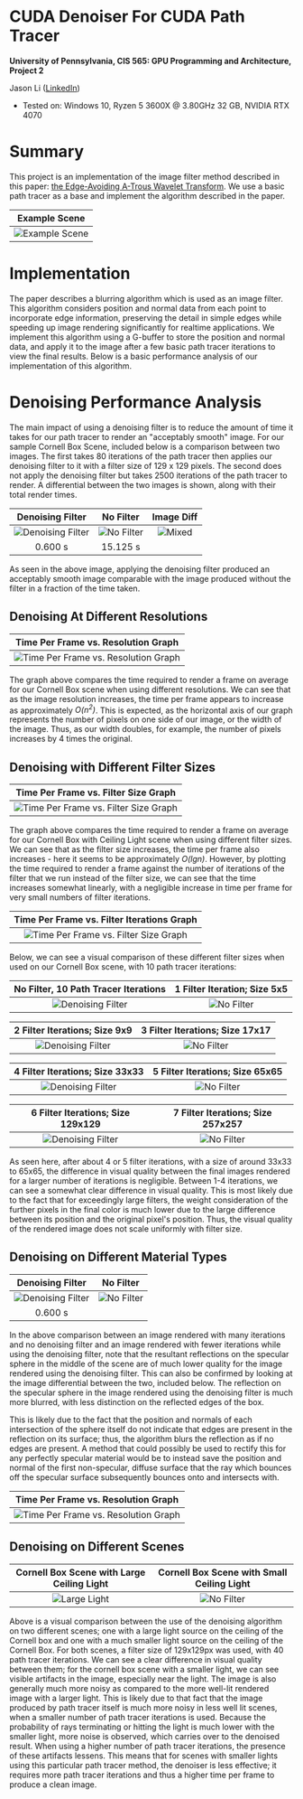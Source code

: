 CUDA Denoiser For CUDA Path Tracer
==================================

**University of Pennsylvania, CIS 565: GPU Programming and Architecture, Project 2**

Jason Li   ([LinkedIn](https://linkedin.com/in/jeylii))
* Tested on: Windows 10, Ryzen 5 3600X @ 3.80GHz 32 GB, NVIDIA RTX 4070 

# **Summary** 
This project is an implementation of the image filter method described in this paper: [the Edge-Avoiding A-Trous Wavelet Transform](https://jo.dreggn.org/home/2010_atrous.pdf). We use a basic path tracer as a base and implement the algorithm described in the paper. 

Example Scene             |  
:-------------------------:|
![Example Scene](img/80_iterations_filter_5.png)  |

# **Implementation**
The paper describes a blurring algorithm which is used as an image filter. This algorithm considers position and normal data from each point to incorporate edge information, preserving the detail in simple edges while speeding up image rendering significantly for realtime applications. We implement this algorithm using a G-buffer to store the position and normal data, and apply it to the image after a few basic path tracer iterations to view the final results. Below is a basic performance analysis of our implementation of this algorithm.

# **Denoising Performance Analysis**
The main impact of using a denoising filter is to reduce the amount of time it takes for our path tracer to render an "acceptably smooth" image. For our sample Cornell Box Scene, included below is a comparison between two images. The first takes 80 iterations of the path tracer then applies our denoising filter to it with a filter size of 129 x 129 pixels. The second does not apply the denoising filter but takes 2500 iterations of the path tracer to render. A differential between the two images is shown, along with their total render times.

Denoising Filter          |  No Filter         | Image Diff
:-------------------------:|:-------------------------:|:-------------------------:
![Denoising Filter](img/80_iterations_filter_5.png)  |  ![No Filter](img/2500_iterations.png) | ![Mixed](img/image_diff.png) 
0.600 s|15.125 s|

As seen in the above image, applying the denoising filter produced an acceptably smooth image comparable with the image produced without the filter in a fraction of the time taken. 

## **Denoising At Different Resolutions**
Time Per Frame vs. Resolution Graph             |  
:-------------------------:|
![Time Per Frame vs. Resolution Graph](img/time_per_frame_vs_resolution_graph.png)  |

The graph above compares the time required to render a frame on average for our Cornell Box scene when using different resolutions. We can see that as the image resolution increases, the time per frame appears to increase as approximately *O(n<sup>2</sup>)*. This is expected, as the horizontal axis of our graph represents the number of pixels on one side of our image, or the width of the image. Thus, as our width doubles, for example, the number of pixels increases by 4 times the original.

## **Denoising with Different Filter Sizes**
Time Per Frame vs. Filter Size Graph             |  
:-------------------------:|
![Time Per Frame vs. Filter Size Graph](img/time_per_frame_vs_filter_size_graph.png)  |

The graph above compares the time required to render a frame on average for our Cornell Box with Ceiling Light scene when using different filter sizes. We can see that as the filter size increases, the time per frame also increases - here it seems to be approximately *O(lgn)*. However, by plotting the time required to render a frame against the number of iterations of the filter that we run instead of the filter size, we can see that the time increases somewhat linearly, with a negligible increase in time per frame for very small numbers of filter iterations.

Time Per Frame vs. Filter Iterations Graph             |  
:-------------------------:|
![Time Per Frame vs. Filter Size Graph](img/time_per_frame_vs_filter_size_iterations_graph.png)  |

Below, we can see a visual comparison of these different filter sizes when used on our Cornell Box scene, with 10 path tracer iterations:

No Filter, 10 Path Tracer Iterations          |  1 Filter Iteration; Size 5x5         
:-------------------------:|:-------------------------:
![Denoising Filter](img/filter_size_none.png)  |  ![No Filter](img/filter_size_1.png) 

2 Filter Iterations; Size 9x9          |  3 Filter Iterations; Size 17x17         
:-------------------------:|:-------------------------:
![Denoising Filter](img/filter_size_2.png)  |  ![No Filter](img/filter_size_3.png) 

4 Filter Iterations; Size 33x33          |  5 Filter Iterations; Size 65x65         
:-------------------------:|:-------------------------:
![Denoising Filter](img/filter_size_4.png)  |  ![No Filter](img/filter_size_5.png) 

6 Filter Iterations; Size 129x129          |  7 Filter Iterations; Size 257x257         
:-------------------------:|:-------------------------:
![Denoising Filter](img/filter_size_6.png)  |  ![No Filter](img/filter_size_7.png) 

As seen here, after about 4 or 5 filter iterations, with a size of around 33x33 to 65x65, the difference in visual quality between the final images rendered for a larger number of iterations is negligible. Between 1-4 iterations, we can see a somewhat clear difference in visual quality. This is most likely due to the fact that for exceedingly large filters, the weight consideration of the further pixels in the final color is much lower due to the large difference between its position and the original pixel's position. Thus, the visual quality of the rendered image does not scale uniformly with filter size.

## **Denoising on Different Material Types**
Denoising Filter          |  No Filter         
:-------------------------:|:-------------------------:
![Denoising Filter](img/80_iterations_filter_5.png)  |  ![No Filter](img/2500_iterations.png) 
0.600 s|

In the above comparison between an image rendered with many iterations and no denoising filter and an image rendered with fewer iterations while using the denoising filter, note that the resultant reflections on the specular sphere in the middle of the scene are of much lower quality for the image rendered using the denoising filter. This can also be confirmed by looking at the image differential between the two, included below. The reflection on the specular sphere in the image rendered using the denoising filter is much more blurred, with less distinction on the reflected edges of the box. 

This is likely due to the fact that the position and normals of each intersection of the sphere itself do not indicate that edges are present in the reflection on its surface; thus, the algorithm blurs the reflection as if no edges are present. A method that could possibly be used to rectify this for any perfectly specular material would be to instead save the position and normal of the first non-specular, diffuse surface that the ray which bounces off the specular surface subsequently bounces onto and intersects with.

Time Per Frame vs. Resolution Graph             |  
:-------------------------:|
![Time Per Frame vs. Resolution Graph](img/image_diff.png)  |

## **Denoising on Different Scenes**
Cornell Box Scene with Large Ceiling Light          |  Cornell Box Scene with Small Ceiling Light         
:-------------------------:|:-------------------------:
![Large Light](img/cornell_no_ceiling_comparison.png)  |  ![No Filter](img/cornell_ceiling_comparison.png) 

Above is a visual comparison between the use of the denoising algorithm on two different scenes; one with a large light source on the ceiling of the Cornell box and one with a much smaller light source on the ceiling of the Cornell Box. For both scenes, a filter size of 129x129px was used, with 40 path tracer iterations. We can see a clear difference in visual quality between them; for the cornell box scene with a smaller light, we can see visible artifacts in the image, especially near the light. The image is also generally much more noisy as compared to the more well-lit rendered image with a larger light. This is likely due to that fact that the image produced by path tracer itself is much more noisy in less well lit scenes, when a smaller number of path tracer iterations is used. Because the probability of rays terminating or hitting the light is much lower with the smaller light, more noise is observed, which carries over to the denoised result. When using a higher number of path tracer iterations, the presence of these artifacts lessens. This means that for scenes with smaller lights using this particular path tracer method, the denoiser is less effective; it requires more path tracer iterations and thus a higher time per frame to produce a clean image.
